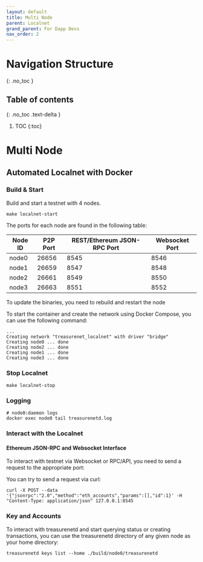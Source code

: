 ```yaml
---
layout: default
title: Multi Node
parent: Localnet
grand_parent: For Dapp Devs
nav_order: 2
---
```


# Navigation Structure
{: .no_toc }

## Table of contents
{: .no_toc .text-delta }

1. TOC
{:toc}


# Multi Node

## Automated Localnet with Docker

### Build & Start

Build and start a testnet with 4 nodes.

```shell
make localnet-start
```

The ports for each node are found in the following table:

| Node ID | P2P Port | REST/Ethereum JSON-RPC Port | Websocket Port |
| ------- | -------- | --------------------------- | -------------- |
| node0   | 26656    | 8545                        | 8546           |
| node1   | 26659    | 8547                        | 8548           |
| node2   | 26661    | 8549                        | 8550           |
| node3   | 26663    | 8551                        | 8552           |

To update the binaries, you need to rebuild and restart the node

To start the container and create the network using Docker Compose, you can use the following command:

```shell
...
Creating network "treasurenet_localnet" with driver "bridge"
Creating node0 ... done
Creating node2 ... done
Creating node1 ... done
Creating node3 ... done
```

### Stop Localnet

```shell
make localnet-stop
```

### Logging

```shell
# node0:daemon logs
docker exec node0 tail treasurenetd.log
```

### Interact with the Localnet

#### Ethereum JSON-RPC and Websocket Interface

To interact with testnet via Websocket or RPC/API, you need to send a request to the appropriate port:

You can try to send a request via curl:

```shell
curl -X POST --data '{"jsonrpc":"2.0","method":"eth_accounts","params":[],"id":1}' -H "Content-Type: application/json" 127.0.0.1:8545
```

### Key and Accounts

To interact with treasurenetd and start querying status or creating transactions, you can use the treasurenetd directory of any given node as your home directory:

```shell
treasurenetd keys list --home ./build/node0/treasurenetd
```
